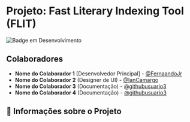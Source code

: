 # Projeto: Fast Literary Indexing Tool (FLIT)

![Badge em Desenvolvimento](http://img.shields.io/static/v1?label=STATUS&message=EM%20DESENVOLVIMENTO&color=GREEN&style=for-the-badge)

## Colaboradores

- **Nome do Colaborador 1** [Desenvolvedor Principal] - [@FernaandoJr](https://github.com/FernaandoJr)
- **Nome do Colaborador 2** (Designer de UI) - [@IanCamargo](https://github.com/IanCamargo)
- **Nome do Colaborador 3** (Documentação) - [@githubusuario3](https://github.com/githubusuario3)
- **Nome do Colaborador 4** (Documentação) - [@githubusuario3](https://github.com/githubusuario3)

## &#128681; Informações sobre o Projeto

